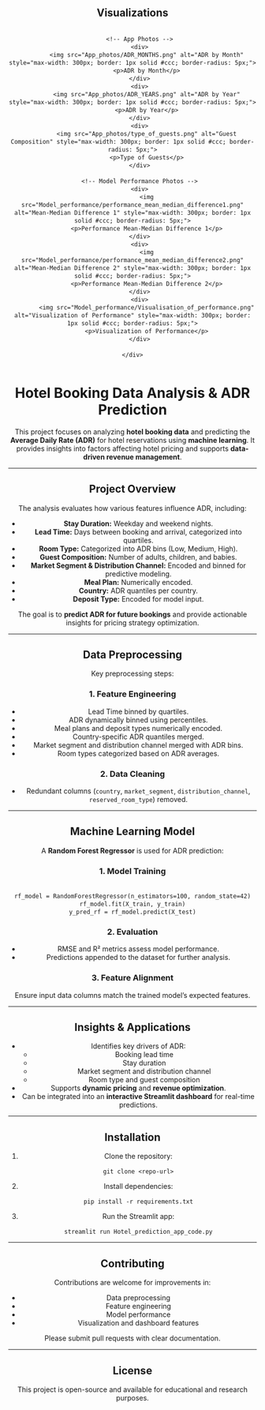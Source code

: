 <!-- Top Visualizations -->
<div style="text-align:center; margin-bottom: 30px;">
    <h2>Visualizations</h2>
    <div style="display: flex; justify-content: center; gap: 20px; flex-wrap: wrap;">

        <!-- App Photos -->
        <div>
            <img src="App_photos/ADR_MONTHS.png" alt="ADR by Month" style="max-width: 300px; border: 1px solid #ccc; border-radius: 5px;">
            <p>ADR by Month</p>
        </div>
        <div>
            <img src="App_photos/ADR_YEARS.png" alt="ADR by Year" style="max-width: 300px; border: 1px solid #ccc; border-radius: 5px;">
            <p>ADR by Year</p>
        </div>
        <div>
            <img src="App_photos/type_of_guests.png" alt="Guest Composition" style="max-width: 300px; border: 1px solid #ccc; border-radius: 5px;">
            <p>Type of Guests</p>
        </div>

        <!-- Model Performance Photos -->
        <div>
            <img src="Model_performance/performance_mean_median_difference1.png" alt="Mean-Median Difference 1" style="max-width: 300px; border: 1px solid #ccc; border-radius: 5px;">
            <p>Performance Mean-Median Difference 1</p>
        </div>
        <div>
            <img src="Model_performance/performance_mean_median_difference2.png" alt="Mean-Median Difference 2" style="max-width: 300px; border: 1px solid #ccc; border-radius: 5px;">
            <p>Performance Mean-Median Difference 2</p>
        </div>
        <div>
            <img src="Model_performance/Visualisation_of_performance.png" alt="Visualization of Performance" style="max-width: 300px; border: 1px solid #ccc; border-radius: 5px;">
            <p>Visualization of Performance</p>
        </div>

    </div>
</div>


<!DOCTYPE html>
<html lang="en">
<head>
    <meta charset="UTF-8">
    <title>Hotel Booking Data Analysis & ADR Prediction</title>
</head>
<body>

<h1>Hotel Booking Data Analysis & ADR Prediction</h1>

<p>This project focuses on analyzing <strong>hotel booking data</strong> and predicting the <strong>Average Daily Rate (ADR)</strong> for hotel reservations using <strong>machine learning</strong>. It provides insights into factors affecting hotel pricing and supports <strong>data-driven revenue management</strong>.</p>

<hr>

<h2>Project Overview</h2>

<p>The analysis evaluates how various features influence ADR, including:</p>
<ul>
    <li><strong>Stay Duration:</strong> Weekday and weekend nights.</li>
    <li><strong>Lead Time:</strong> Days between booking and arrival, categorized into quartiles.</li>
    <li><strong>Room Type:</strong> Categorized into ADR bins (Low, Medium, High).</li>
    <li><strong>Guest Composition:</strong> Number of adults, children, and babies.</li>
    <li><strong>Market Segment & Distribution Channel:</strong> Encoded and binned for predictive modeling.</li>
    <li><strong>Meal Plan:</strong> Numerically encoded.</li>
    <li><strong>Country:</strong> ADR quantiles per country.</li>
    <li><strong>Deposit Type:</strong> Encoded for model input.</li>
</ul>

<p>The goal is to <strong>predict ADR for future bookings</strong> and provide actionable insights for pricing strategy optimization.</p>

<hr>

<h2>Data Preprocessing</h2>

<p>Key preprocessing steps:</p>

<h3>1. Feature Engineering</h3>
<ul>
    <li>Lead Time binned by quartiles.</li>
    <li>ADR dynamically binned using percentiles.</li>
    <li>Meal plans and deposit types numerically encoded.</li>
    <li>Country-specific ADR quantiles merged.</li>
    <li>Market segment and distribution channel merged with ADR bins.</li>
    <li>Room types categorized based on ADR averages.</li>
</ul>

<h3>2. Data Cleaning</h3>
<ul>
    <li>Redundant columns (<code>country</code>, <code>market_segment</code>, <code>distribution_channel</code>, <code>reserved_room_type</code>) removed.</li>
</ul>

<hr>

<h2>Machine Learning Model</h2>

<p>A <strong>Random Forest Regressor</strong> is used for ADR prediction:</p>

<h3>1. Model Training</h3>
<pre><code>
rf_model = RandomForestRegressor(n_estimators=100, random_state=42)
rf_model.fit(X_train, y_train)
y_pred_rf = rf_model.predict(X_test)
</code></pre>

<h3>2. Evaluation</h3>
<ul>
    <li>RMSE and R² metrics assess model performance.</li>
    <li>Predictions appended to the dataset for further analysis.</li>
</ul>

<h3>3. Feature Alignment</h3>
<p>Ensure input data columns match the trained model’s expected features.</p>

<hr>

<h2>Insights & Applications</h2>

<ul>
    <li>Identifies key drivers of ADR:
        <ul>
            <li>Booking lead time</li>
            <li>Stay duration</li>
            <li>Market segment and distribution channel</li>
            <li>Room type and guest composition</li>
        </ul>
    </li>
    <li>Supports <strong>dynamic pricing</strong> and <strong>revenue optimization</strong>.</li>
    <li>Can be integrated into an <strong>interactive Streamlit dashboard</strong> for real-time predictions.</li>
</ul>

<hr>

<h2>Installation</h2>

<ol>
    <li>Clone the repository:
        <pre><code>git clone &lt;repo-url&gt;</code></pre>
    </li>
    <li>Install dependencies:
        <pre><code>pip install -r requirements.txt</code></pre>
    </li>
    <li>Run the Streamlit app:
        <pre><code>streamlit run Hotel_prediction_app_code.py</code></pre>
    </li>
</ol>

<hr>

<h2>Contributing</h2>

<p>Contributions are welcome for improvements in:</p>
<ul>
    <li>Data preprocessing</li>
    <li>Feature engineering</li>
    <li>Model performance</li>
    <li>Visualization and dashboard features</li>
</ul>
<p>Please submit pull requests with clear documentation.</p>

<hr>

<h2>License</h2>

<p>This project is open-source and available for educational and research purposes.</p>

</body>
</html>
